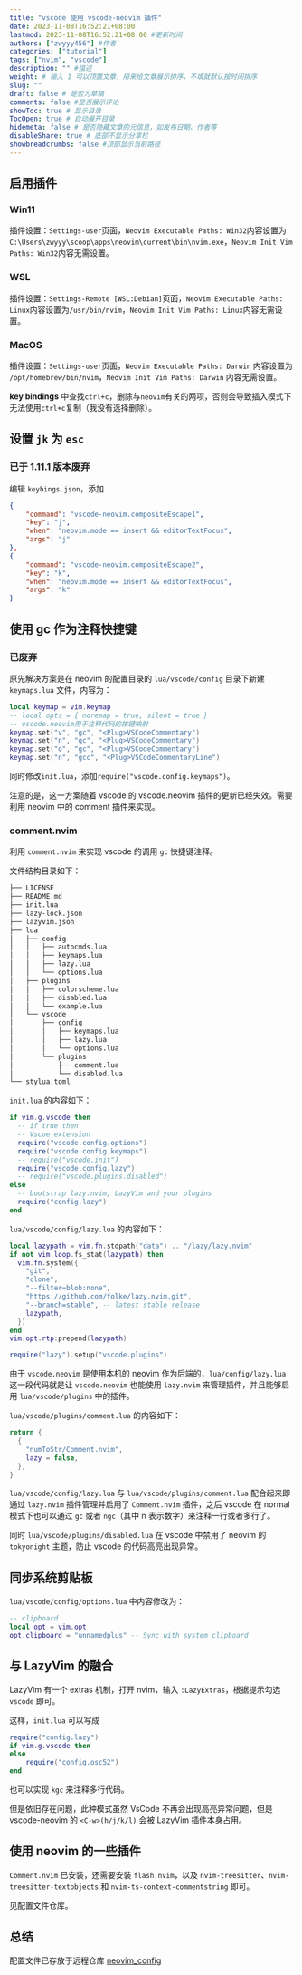 ```yaml
---
title: "vscode 使用 vscode-neovim 插件"
date: 2023-11-08T16:52:21+08:00
lastmod: 2023-11-08T16:52:21+08:00 #更新时间
authors: ["zwyyy456"] #作者
categories: ["tutorial"]
tags: ["nvim", "vscode"]
description: "" #描述
weight: # 输入 1 可以顶置文章，用来给文章展示排序，不填就默认按时间排序
slug: ""
draft: false # 是否为草稿
comments: false #是否展示评论
showToc: true # 显示目录
TocOpen: true # 自动展开目录
hidemeta: false # 是否隐藏文章的元信息，如发布日期、作者等
disableShare: true # 底部不显示分享栏
showbreadcrumbs: false #顶部显示当前路径
---
```

## 启用插件

### Win11

插件设置：`Settings-user`页面，`Neovim Executable Paths: Win32`内容设置为`C:\Users\zwyyy\scoop\apps\neovim\current\bin\nvim.exe`，`Neovim Init Vim Paths: Win32`内容无需设置。

### WSL

插件设置：`Settings-Remote [WSL:Debian]`页面，`Neovim Executable Paths: Linux`内容设置为`/usr/bin/nvim`，`Neovim Init Vim Paths: Linux`内容无需设置。

### MacOS

插件设置：`Settings-user`页面，`Neovim Executable Paths: Darwin` 内容设置为 `/opt/homebrew/bin/nvim`，`Neovim Init Vim Paths: Darwin` 内容无需设置。


**key bindings** 中查找`ctrl+c`，删除与`neovim`有关的两项，否则会导致插入模式下无法使用`ctrl+c`复制（我没有选择删除）。

## 设置 `jk` 为 `esc`

### 已于 1.11.1 版本废弃

编辑 `keybings.json`，添加

```json
{
    "command": "vscode-neovim.compositeEscape1",
    "key": "j",
    "when": "neovim.mode == insert && editorTextFocus",
    "args": "j"
},
{
    "command": "vscode-neovim.compositeEscape2",
    "key": "k",
    "when": "neovim.mode == insert && editorTextFocus",
    "args": "k"
}
```

## 使用 gc 作为注释快捷键

### 已废弃
原先解决方案是在 neovim 的配置目录的 `lua/vscode/config` 目录下新建 `keymaps.lua` 文件，内容为：

```lua
local keymap = vim.keymap
-- local opts = { noremap = true, silent = true }
-- vscode.neovim用于注释代码的按键映射
keymap.set("v", "gc", "<Plug>VSCodeCommentary")
keymap.set("n", "gc", "<Plug>VSCodeCommentary")
keymap.set("o", "gc", "<Plug>VSCodeCommentary")
keymap.set("n", "gcc", "<Plug>VSCodeCommentaryLine")
```

同时修改`init.lua`，添加`require("vscode.config.keymaps")`。

注意的是，这一方案随着 vscode 的 vscode.neovim 插件的更新已经失效。需要利用 neovim 中的 comment 插件来实现。

### comment.nvim

利用 `comment.nvim` 来实现 vscode 的调用 `gc` 快捷键注释。

文件结构目录如下：

```txt
├── LICENSE
├── README.md
├── init.lua
├── lazy-lock.json
├── lazyvim.json
├── lua
│   ├── config
│   │   ├── autocmds.lua
│   │   ├── keymaps.lua
│   │   ├── lazy.lua
│   │   └── options.lua
│   ├── plugins
│   │   ├── colorscheme.lua
│   │   ├── disabled.lua
│   │   └── example.lua
│   └── vscode
│       ├── config
│       │   ├── keymaps.lua
│       │   ├── lazy.lua
│       │   └── options.lua
│       └── plugins
│           ├── comment.lua
│           └── disabled.lua
└── stylua.toml
```

`init.lua` 的内容如下：

```lua
if vim.g.vscode then
  -- if true then
  -- Vscoe extension
  require("vscode.config.options")
  require("vscode.config.keymaps")
  -- require("vscode.init")
  require("vscode.config.lazy")
  -- require("vscode.plugins.disabled")
else
  -- bootstrap lazy.nvim, LazyVim and your plugins
  require("config.lazy")
end
```

`lua/vscode/config/lazy.lua` 的内容如下：

```lua
local lazypath = vim.fn.stdpath("data") .. "/lazy/lazy.nvim"
if not vim.loop.fs_stat(lazypath) then
  vim.fn.system({
    "git",
    "clone",
    "--filter=blob:none",
    "https://github.com/folke/lazy.nvim.git",
    "--branch=stable", -- latest stable release
    lazypath,
  })
end
vim.opt.rtp:prepend(lazypath)

require("lazy").setup("vscode.plugins")
```

由于 `vscode.neovim` 是使用本机的 neovim 作为后端的，`lua/config/lazy.lua` 这一段代码就是让 `vscode.neovim` 也能使用 `lazy.nvim` 来管理插件，并且能够启用 `lua/vscode/plugins` 中的插件。

`lua/vscode/plugins/comment.lua` 的内容如下：

```lua
return {
  {
    "numToStr/Comment.nvim",
    lazy = false,
  },
}
```

`lua/vscode/config/lazy.lua` 与 `lua/vscode/plugins/comment.lua` 配合起来即通过 `lazy.nvim` 插件管理并启用了 `Comment.nvim` 插件，之后 vscode 在 normal 模式下也可以通过 `gc` 或者 `ngc`（其中 n 表示数字）来注释一行或者多行了。

同时 `lua/vscode/plugins/disabled.lua` 在 vscode 中禁用了 neovim 的 `tokyonight` 主题，防止 vscode 的代码高亮出现异常。

## 同步系统剪贴板

`lua/vscode/config/options.lua` 中内容修改为：

```lua
-- clipboard
local opt = vim.opt
opt.clipboard = "unnamedplus" -- Sync with system clipboard
```

## 与 LazyVim 的融合

LazyVim 有一个 extras 机制，打开 nvim，输入 `:LazyExtras`，根据提示勾选 `vscode` 即可。

这样，`init.lua` 可以写成

```lua
require("config.lazy")
if vim.g.vscode then
else
    require("config.osc52")
end
```

也可以实现 `kgc` 来注释多行代码。

但是依旧存在问题，此种模式虽然 VsCode 不再会出现高亮异常问题，但是 vscode-neovim 的 `<C-w>(h/j/k/l)` 会被 LazyVim 插件本身占用。

## 使用 neovim 的一些插件

`Comment.nvim` 已安装，还需要安装 `flash.nvim`，以及 `nvim-treesitter`、`nvim-treesitter-textobjects` 和 `nvim-ts-context-commentstring` 即可。

见配置文件仓库。

## 总结

配置文件已存放于远程仓库 [neovim_config](https://github.com/zwyyy456/nvim_config/tree/main)

